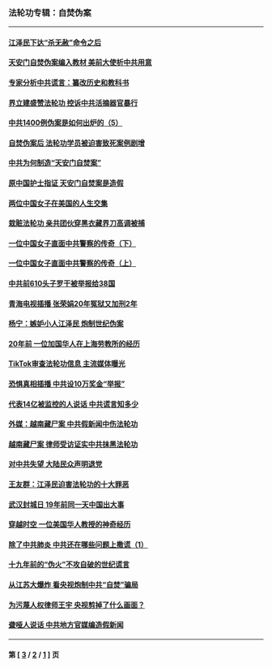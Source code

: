 ### 法轮功专辑：自焚伪案
---
#### [江泽民下达“杀无赦”命令之后](../../pages/nf5562/n13878084.md?03270430) 
#### [天安门自焚伪案编入教材 美前大使析中共用意](../../pages/nf5562/n13791932.md?03270430) 
#### [专家分析中共谎言：纂改历史和教科书](../../pages/nf5562/n13781542.md?03270430) 
#### [界立建盛赞法轮功 控诉中共活摘器官暴行](../../pages/nf5562/n13781971.md?03270430) 
#### [中共1400例伪案是如何出炉的（5）](../../pages/nf5562/n13226831.md?03270430) 
#### [自焚伪案后 法轮功学员被迫害致死案例剧增](../../pages/nf5562/n13190600.md?03270430) 
#### [中共为何制造“天安门自焚案”](../../pages/nf5562/n13183270.md?03270430) 
#### [原中国护士指证 天安门自焚案是造假](../../pages/nf5562/n13172289.md?03270430) 
#### [两位中国女子在美国的人生交集](../../pages/nf5562/n13156138.md?03270430) 
#### [栽赃法轮功 亲共团伙穿黑衣藏界刀高调被捕](../../pages/nf5562/n13073780.md?03270430) 
#### [一位中国女子直面中共警察的传奇（下）](../../pages/nf5562/n12989706.md?03270430) 
#### [一位中国女子直面中共警察的传奇（上）](../../pages/nf5562/n12985072.md?03270430) 
#### [中共前610头子罗干被举报给38国](../../pages/nf5562/n12975419.md?03270430) 
#### [青海电视插播 张荣娟20年冤狱又加刑2年](../../pages/nf5562/n12738166.md?03270430) 
#### [杨宁：嫉妒小人江泽民 炮制世纪伪案](../../pages/nf5562/n12724108.md?03270430) 
#### [20年前 一位加国华人在上海劳教所的经历](../../pages/nf5562/n12707932.md?03270430) 
#### [TikTok审查法轮功信息 主流媒体曝光](../../pages/nf5562/n12362336.md?03270430) 
#### [恐惧真相插播 中共设10万奖金“举报”](../../pages/nf5562/n12306396.md?03270430) 
#### [代表14亿被监控的人说话 中共谎言知多少](../../pages/nf5562/n12297484.md?03270430) 
#### [外媒：越南藏尸案 中共假新闻中伤法轮功](../../pages/nf5562/n12264411.md?03270430) 
#### [越南藏尸案 律师受访证实中共抹黑法轮功](../../pages/nf5562/n12261878.md?03270430) 
#### [对中共失望 大陆民众声明退党](../../pages/nf5562/n12187315.md?03270430) 
#### [王友群：江泽民迫害法轮功的十大罪恶](../../pages/nf5562/n12169074.md?03270430) 
#### [武汉封城日 19年前同一天中国出大事](../../pages/nf5562/n12150901.md?03270430) 
#### [穿越时空  一位美国华人教授的神奇经历](../../pages/nf5562/n12097460.md?03270430) 
#### [除了中共肺炎 中共还在哪些问题上撒谎（1）](../../pages/nf5562/n11955770.md?03270430) 
#### [十九年前的“伪火”不攻自破的世纪谎言](../../pages/nf5562/n11813238.md?03270430) 
#### [从江苏大爆炸 看央视炮制中共“自焚”骗局](../../pages/nf5562/n11140275.md?03270430) 
#### [为污蔑人权律师王宇 央视剪掉了什么画面？](../../pages/nf5562/n11130142.md?03270430) 
#### [聋哑人说话 中共地方官媒编造假新闻](../../pages/nf5562/n11006067.md?03270430) 

---
#### 第 [ [3](./3.md?03270430) / [2](./2.md?03270430) / [1](./1.md?03270430) ] 页
